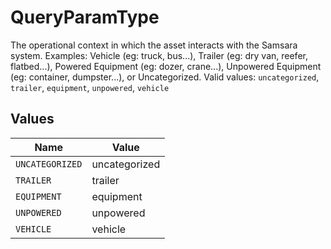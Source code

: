 # QueryParamType

The operational context in which the asset interacts with the Samsara system. Examples: Vehicle (eg: truck, bus...), Trailer (eg: dry van, reefer, flatbed...), Powered Equipment (eg: dozer, crane...), Unpowered Equipment (eg: container, dumpster...), or Uncategorized.  Valid values: `uncategorized`, `trailer`, `equipment`, `unpowered`, `vehicle`


## Values

| Name            | Value           |
| --------------- | --------------- |
| `UNCATEGORIZED` | uncategorized   |
| `TRAILER`       | trailer         |
| `EQUIPMENT`     | equipment       |
| `UNPOWERED`     | unpowered       |
| `VEHICLE`       | vehicle         |